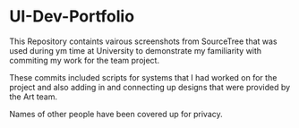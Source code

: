 # UI-Dev-Portfolio

This Repository containts vairous screenshots from SourceTree that was used during ym time at University to demonstrate my familiarity with commiting my work for the team project. 

These commits included scripts for systems that I had worked on for the project and also adding in and connecting up designs that were provided by the Art team. 

Names of other people have been covered up for privacy.
